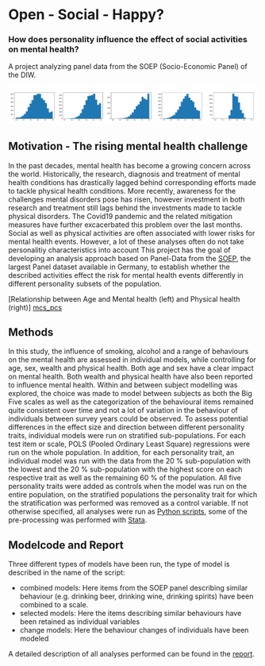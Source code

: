 # Open - Social - Happy?
### How does personality influence the effect of social activities on mental health? 
A project analyzing panel data from the SOEP (Socio-Economic Panel) of the DIW. 

![Big5 Personality Trait distributions in the population][distributions]

## Motivation - The rising mental health challenge 
In the past decades, mental health has become a growing concern across the world. Historically, the research, diagnosis and treatment of mental health conditions has drastically lagged behind corresponding efforts made to tackle physical health conditions. More recently, awareness for the challenges mental disorders pose has risen, however investment in both research and treatment still lags behind the investments made to tackle physical disorders. The Covid19 pandemic and the related mitigation measures have further excacerbated this problem over the last months. 
Social as well as physical activities are often associated with lower risks for mental health events. However, a lot of these analyses often do not take personalitiy characteristics into account 
This project has the goal of developing an analysis approach based on Panel-Data from the [SOEP](https://www.diw.de/soep), the largest Panel dataset available in Germany, to establish whether the described activities effect the risk for mental health events differently in different personality subsets of the population.

[Relationship between Age and Mental health (left) and Physical health (right)] [mcs_pcs]

## Methods
In this study, the influence of smoking, alcohol and a range of behaviours on the mental health are assessed in individual models, while controlling for age, sex, wealth and physical health. Both age and sex have a clear impact on mental health. Both wealth and physical health have also been reported to influence mental health. Within and between subject modelling was explored, the choice was made to model between subjects as both the Big Five scales as well as the categorization of the behavioural items remained quite consistent over time and not a lot of variation in the behaviour of individuals between survey years could be observed. To assess potential differences in the effect size and direction between different personality traits, individual models were run on stratified sub-populations. For each test item or scale, POLS (Pooled Ordinary Least Square) regressions were run on the whole population. In addition, for each personality trait, an individual model was run with the data from the 20 % sub-population with the lowest and the 20 % sub-population with the highest score on each respective trait as well as the remaining 60 % of the population. All five personality traits were added as controls when the model was run on the entire population, on the stratified populations the personality trait for which the stratification was performed was removed as a control variable.
If not otherwise specified, all analyses were run as [Python scripts](https://github.com/rlnrbio/MentalHealth_PanelData/python_scripts), some of the pre-processing was performed with [Stata](https://github.com/rlnrbio/MentalHealth_PanelData/python_scripts).

## Modelcode and Report
Three different types of models have been run, the type of model is described in the name of the script: 
- combined models: Here items from the SOEP panel describing similar behaviour (e.g. drinking beer, drinking wine, drinking spirits) have been combined to a scale.
- selected models: Here the items describing similar behaviours have been retained as individual variables
- change models: Here the behaviour changes of individuals have been modeled

A detailed description of all analyses performed can be found in the [report](https://github.com/rlnrbio/MentalHealth_PanelData/blob/main/Open-Social_Happy_Report.pdf). 

[distributions]: https://github.com/rlnrbio/MentalHealth_PanelData/blob/main/figures/others/personality%20traits.PNG
[mcs_pcs]: https://github.com/rlnrbio/MentalHealth_PanelData/blob/main/figures/others/age_mcs_pcs.png
